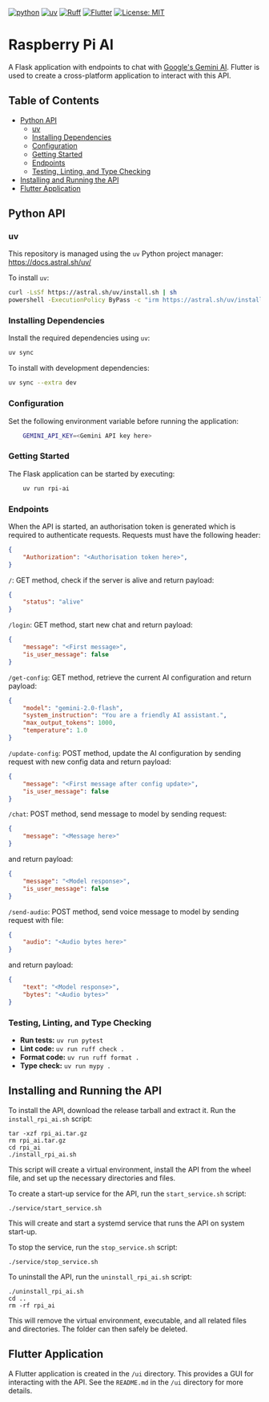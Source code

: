 [![python](https://img.shields.io/badge/Python-3.12-3776AB.svg?style=flat&logo=python&logoColor=ffd343)](https://docs.python.org/3.12/)
[![uv](https://img.shields.io/endpoint?url=https://raw.githubusercontent.com/astral-sh/uv/main/assets/badge/v0.json)](https://github.com/astral-sh/uv)
[![Ruff](https://img.shields.io/endpoint?url=https://raw.githubusercontent.com/astral-sh/ruff/main/assets/badge/v2.json)](https://github.com/astral-sh/ruff)
[![Flutter](https://img.shields.io/badge/Flutter-3.13-02569B.svg?style=flat&logo=flutter&logoColor=white)](https://flutter.dev/)
[![License: MIT](https://img.shields.io/badge/License-MIT-yellow.svg)](https://opensource.org/licenses/MIT)

<!-- omit from toc -->
# Raspberry Pi AI
A Flask application with endpoints to chat with [Google's Gemini AI](https://gemini.google.com/).
Flutter is used to create a cross-platform application to interact with this API.

<!-- omit from toc -->
## Table of Contents
- [Python API](#python-api)
  - [uv](#uv)
  - [Installing Dependencies](#installing-dependencies)
  - [Configuration](#configuration)
  - [Getting Started](#getting-started)
  - [Endpoints](#endpoints)
  - [Testing, Linting, and Type Checking](#testing-linting-and-type-checking)
- [Installing and Running the API](#installing-and-running-the-api)
- [Flutter Application](#flutter-application)

## Python API

### uv

This repository is managed using the `uv` Python project manager: https://docs.astral.sh/uv/

To install `uv`:

```sh
curl -LsSf https://astral.sh/uv/install.sh | sh                                    # Linux/Mac
powershell -ExecutionPolicy ByPass -c "irm https://astral.sh/uv/install.ps1 | iex" # Windows
```

### Installing Dependencies

Install the required dependencies using `uv`:

```sh
uv sync
```

To install with development dependencies:

```sh
uv sync --extra dev
```

### Configuration
Set the following environment variable before running the application:

```sh
    GEMINI_API_KEY=<Gemini API key here>
```

### Getting Started
The Flask application can be started by executing:

```sh
    uv run rpi-ai
```

### Endpoints
When the API is started, an authorisation token is generated which is required to authenticate requests.
Requests must have the following header:

```json
{
    "Authorization": "<Authorisation token here>",
}
```

`/`: GET method, check if the server is alive and return payload:
```json
{
    "status": "alive"
}
```

`/login`: GET method, start new chat and return payload:
```json
{
    "message": "<First message>",
    "is_user_message": false
}
```

`/get-config`: GET method, retrieve the current AI configuration and return payload:
```json
{
    "model": "gemini-2.0-flash",
    "system_instruction": "You are a friendly AI assistant.",
    "max_output_tokens": 1000,
    "temperature": 1.0
}
```

`/update-config`: POST method, update the AI configuration by sending request with new config data and return payload:
```json
{
    "message": "<First message after config update>",
    "is_user_message": false
}
```

`/chat`: POST method, send message to model by sending request:
```json
{
    "message": "<Message here>"
}
```
and return payload:
```json
{
    "message": "<Model response>",
    "is_user_message": false
}
```

`/send-audio`: POST method, send voice message to model by sending request with file:
```json
{
    "audio": "<Audio bytes here>"
}
```
and return payload:
```json
{
    "text": "<Model response>",
    "bytes": "<Audio bytes>"
}
```

### Testing, Linting, and Type Checking

- **Run tests:** `uv run pytest`
- **Lint code:** `uv run ruff check .`
- **Format code:** `uv run ruff format .`
- **Type check:** `uv run mypy .`

## Installing and Running the API
To install the API, download the release tarball and extract it.
Run the `install_rpi_ai.sh` script:

    tar -xzf rpi_ai.tar.gz
    rm rpi_ai.tar.gz
    cd rpi_ai
    ./install_rpi_ai.sh

This script will create a virtual environment, install the API from the wheel file, and set up the necessary directories and files.

To create a start-up service for the API, run the `start_service.sh` script:

    ./service/start_service.sh

This will create and start a systemd service that runs the API on system start-up.

To stop the service, run the `stop_service.sh` script:

    ./service/stop_service.sh

To uninstall the API, run the `uninstall_rpi_ai.sh` script:

    ./uninstall_rpi_ai.sh
    cd ..
    rm -rf rpi_ai

This will remove the virtual environment, executable, and all related files and directories.
The folder can then safely be deleted.

## Flutter Application
A Flutter application is created in the `/ui` directory.
This provides a GUI for interacting with the API.
See the `README.md` in the `/ui` directory for more details.
